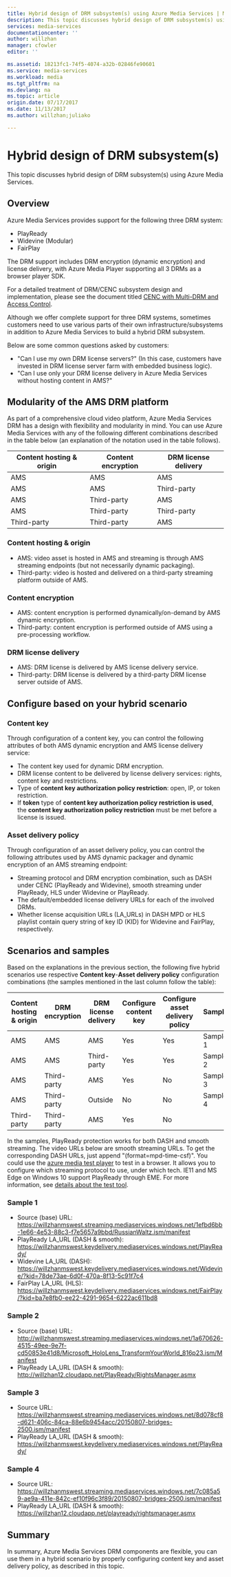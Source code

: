```yaml
---
title: Hybrid design of DRM subsystem(s) using Azure Media Services | Microsoft Docs
description: This topic discusses hybrid design of DRM subsystem(s) using Azure Media Services.
services: media-services
documentationcenter: ''
author: willzhan
manager: cfowler
editor: ''

ms.assetid: 18213fc1-74f5-4074-a32b-02846fe90601
ms.service: media-services
ms.workload: media
ms.tgt_pltfrm: na
ms.devlang: na
ms.topic: article
origin.date: 07/17/2017
ms.date: 11/13/2017
ms.author: willzhan;juliako

---
```

# Hybrid design of DRM subsystem(s)

This topic discusses hybrid design of DRM subsystem(s) using Azure Media Services.

## Overview

Azure Media Services provides support for the following three DRM system:

* PlayReady
* Widevine (Modular)
* FairPlay

The DRM support includes DRM encryption (dynamic encryption) and license delivery, with Azure Media Player supporting all 3 DRMs as a browser player SDK.

For a detailed treatment of DRM/CENC subsystem design and implementation, please see the document titled [CENC with Multi-DRM and Access Control](media-services-cenc-with-multidrm-access-control.md).

Although we offer complete support for three DRM systems, sometimes customers need to use various parts of their own infrastructure/subsystems in addition to Azure Media Services to build a hybrid DRM subsystem.

Below are some common questions asked by customers:

* "Can I use my own DRM license servers?" (In this case, customers have invested in DRM license server farm with embedded business logic).
* "Can I use only your DRM license delivery in Azure Media Services without hosting content in AMS?"

## Modularity of the AMS DRM platform

As part of a comprehensive cloud video platform, Azure Media Services DRM has a design with flexibility and modularity in mind. You can use Azure Media Services with any of the following different combinations described in the table below (an explanation of the notation used in the table follows). 

|**Content hosting & origin**|**Content encryption**|**DRM license delivery**|
|---|---|---|
|AMS|AMS|AMS|
|AMS|AMS|Third-party|
|AMS|Third-party|AMS|
|AMS|Third-party|Third-party|
|Third-party|Third-party|AMS|

### Content hosting & origin

* AMS: video asset is hosted in AMS and streaming is through AMS streaming endpoints (but not necessarily dynamic packaging).
* Third-party: video is hosted and delivered on a third-party streaming platform outside of AMS.

### Content encryption

* AMS: content encryption is performed dynamically/on-demand by AMS dynamic encryption.
* Third-party: content encryption is performed outside of AMS using a pre-processing workflow.

### DRM license delivery

* AMS: DRM license is delivered by AMS license delivery service.
* Third-party: DRM license is delivered by a third-party DRM license server outside of AMS.

## Configure based on your hybrid scenario

### Content key

Through configuration of a content key, you can control the following attributes of both AMS dynamic encryption and AMS license delivery service:

* The content key used for dynamic DRM encryption.
* DRM license content to be delivered by license delivery services: rights, content key and restrictions.
* Type of **content key authorization policy restriction**: open, IP, or token restriction.
* If **token** type of **content key authorization policy restriction is used**, the **content key authorization policy restriction** must be met before a license is issued.

### Asset delivery policy

Through configuration of an asset delivery policy, you can control the following attributes used by AMS dynamic packager and dynamic encryption of an AMS streaming endpoint:

* Streaming protocol and DRM encryption combination, such as DASH under CENC (PlayReady and Widevine), smooth streaming under PlayReady, HLS under Widevine or PlayReady.
* The default/embedded license delivery URLs for each of the involved DRMs.
* Whether license acquisition URLs (LA_URLs) in DASH MPD or HLS playlist contain query string of key ID (KID) for Widevine and FairPlay, respectively.

## Scenarios and samples

Based on the explanations in the previous section, the following five hybrid scenarios use respective **Content key**-**Asset delivery policy** configuration combinations (the samples mentioned in the last column follow the table):

|**Content hosting & origin**|**DRM encryption**|**DRM license delivery**|**Configure content key**|**Configure asset delivery policy**|**Sample**|
|---|---|---|---|---|---|
|AMS|AMS|AMS|Yes|Yes|Sample 1|
|AMS|AMS|Third-party|Yes|Yes|Sample 2|
|AMS|Third-party|AMS|Yes|No|Sample 3|
|AMS|Third-party|Outside|No|No|Sample 4|
|Third-party|Third-party|AMS|Yes|No|	

In the samples, PlayReady protection works for both DASH and smooth streaming. The video URLs below are smooth streaming URLs. To get the corresponding DASH URLs, just append "(format=mpd-time-csf)". You could use the [azure media test player](http://aka.ms/amtest) to test in a browser. It allows you to configure which streaming protocol to use, under which tech. IE11 and MS Edge on Windows 10 support PlayReady through EME. For more information, see [details about the test tool](https://blogs.msdn.microsoft.com/playready4/2016/02/28/azure-media-test-tool/).

### Sample 1

* Source (base) URL: https://willzhanmswest.streaming.mediaservices.windows.net/1efbd6bb-1e66-4e53-88c3-f7e5657a9bbd/RussianWaltz.ism/manifest 
* PlayReady LA_URL (DASH & smooth): https://willzhanmswest.keydelivery.mediaservices.windows.net/PlayReady/ 
* Widevine LA_URL (DASH): https://willzhanmswest.keydelivery.mediaservices.windows.net/Widevine/?kid=78de73ae-6d0f-470a-8f13-5c91f7c4 
* FairPlay LA_URL (HLS): https://willzhanmswest.keydelivery.mediaservices.windows.net/FairPlay/?kid=ba7e8fb0-ee22-4291-9654-6222ac611bd8 

### Sample 2

* Source (base) URL: http://willzhanmswest.streaming.mediaservices.windows.net/1a670626-4515-49ee-9e7f-cd50853e41d8/Microsoft_HoloLens_TransformYourWorld_816p23.ism/Manifest 
* PlayReady LA_URL (DASH & smooth): http://willzhan12.cloudapp.net/PlayReady/RightsManager.asmx 

### Sample 3

* Source URL: https://willzhanmswest.streaming.mediaservices.windows.net/8d078cf8-d621-406c-84ca-88e6b9454acc/20150807-bridges-2500.ism/manifest 
* PlayReady LA_URL (DASH & smooth): https://willzhanmswest.keydelivery.mediaservices.windows.net/PlayReady/ 

### Sample 4

* Source URL: https://willzhanmswest.streaming.mediaservices.windows.net/7c085a59-ae9a-411e-842c-ef10f96c3f89/20150807-bridges-2500.ism/manifest 
* PlayReady LA_URL (DASH & smooth): https://willzhan12.cloudapp.net/playready/rightsmanager.asmx 

## Summary

In summary, Azure Media Services DRM components are flexible, you can use them in a hybrid scenario by properly configuring content key and asset delivery policy, as described in this topic.




